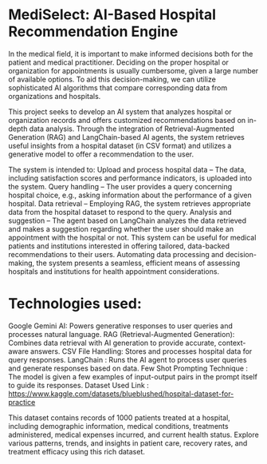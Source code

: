 # MediSelect: AI-Based Hospital Recommendation Engine
In the medical field, it is important to make informed decisions both for the patient and medical practitioner. Deciding on the proper hospital or organization for appointments is usually cumbersome, given a large number of available options. To aid this decision-making, we can utilize sophisticated AI algorithms that compare corresponding data from organizations and hospitals.

This project seeks to develop an AI system that analyzes hospital or organization records and offers customized recommendations based on in-depth data analysis. Through the integration of Retrieval-Augmented Generation (RAG) and LangChain-based AI agents, the system retrieves useful insights from a hospital dataset (in CSV format) and utilizes a generative model to offer a recommendation to the user.

The system is intended to:
Upload and process hospital data – The data, including satisfaction scores and performance indicators, is uploaded into the system.
Query handling – The user provides a query concerning hospital choice, e.g., asking information about the performance of a given hospital.
Data retrieval – Employing RAG, the system retrieves appropriate data from the hospital dataset to respond to the query.
Analysis and suggestion – The agent based on LangChain analyzes the data retrieved and makes a suggestion regarding whether the user should make an appointment with the hospital or not.
This system can be useful for medical patients and institutions interested in offering tailored, data-backed recommendations to their users. Automating data processing and decision-making, the system presents a seamless, efficient means of assessing hospitals and institutions for health appointment considerations.

# Technologies used:
Google Gemini AI: Powers generative responses to user queries and processes natural language.
RAG (Retrieval-Augmented Generation): Combines data retrieval with AI generation to provide accurate, context-aware answers.
CSV File Handling: Stores and processes hospital data for query responses.
LangChain : Runs the AI agent to process user queries and generate responses based on data.
Few Shot Prompting Technique : The model is given a few examples of input-output pairs in the prompt itself to guide its responses.
Dataset Used
Link : https://www.kaggle.com/datasets/blueblushed/hospital-dataset-for-practice

This dataset contains records of 1000 patients treated at a hospital, including demographic information, medical conditions, treatments administered, medical expenses incurred, and current health status. Explore various patterns, trends, and insights in patient care, recovery rates, and treatment efficacy using this rich dataset.
